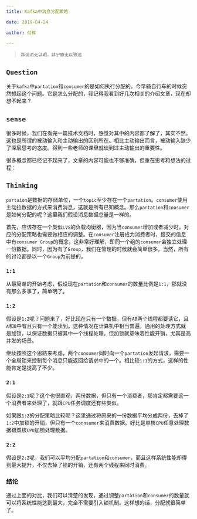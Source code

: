 ```yaml
---
title: Kafka中消息分配策略

date: 2019-04-24

author: 付辉

---
```


> `非淡泊无以明，非宁静无以致远`

## `Question`

关于`kafka`中`partation`和`consumer`的是如何执行分配的。今早骑自行车的时候突然想起这个问题。它是怎么分配的，我记得我看到好几次相关的介绍文章，现在却想不起来？

## `sense`

很多时候，我们在看完一篇技术文档时，感觉对其中的内容都了解了，其实不然。这也是所谓的被动输入和主动输出的区别所在。相比主动输出而言，被动输入缺少了深层思考的态度。得到一些老师的课里就谈到过主动输出的重要性。

很多概念都已经记不起来了，文章的内容可能也不够准确，但重在思考和想法的过程：

## `Thinking`

`partaion`是数据的存储单位，一个`topic`至少存在一个`partation`。`consumer`使用主动拉数据的方式来消费消息，这就是所有已知概念。那么`partation`和`consumer`是如何分配的呢？这里我们假设消息数据总量是一样的。

首先，应该存在一个类似`LVS`的负载均衡器，因为当`consumer`增加或者减少时，对应的分配策略也需要做相应的调整。在`consumer`注册成为消费者时，提交的信息中有`consumer Group`的概念，这非常好理解，即同一个组的`consumer`会独立处理一份数据。同时，因为有了`Group`，我们在管理的时候就会简单很多。当然，所有的讨论都是以一个`Group`为前提的。

### `1:1`

从最简单的开始考虑，假设现在`partation`和`consumer`的数量比例是`1:1`，那就没有那么多事了，简单明了。

### `1:2`

假设是`1:2`呢？问题来了，好比现在只有一个数据，但有`AB`两个线程都要读它，且`A`和`B`中有且只有一个能读到。这种情况在计算机中相当普遍，通用的处理方式就是加锁，以保证数据只被其中一个线程处理。但加锁就意味着性能开销，尤其是高并发的场景。

继续按照这个思路来考虑，两个`consumer`同时向一个`partation`发起请求，需要一个全局锁来控制每个消息只能返回给请求中的一个。相比较`1:1`的方式，这样的性能肯定是提高了不少。

### `2:1`

假设是`2:1`呢？这个也很直观，两份数据，但只有一个消费者，那肯定都需要这一个消费者来处理了，就跟`CPU`任务调度还有些类似。

如果跟`1:2`的分配策略比较呢？这里通过将原来的一份数据平均分成两份，去掉了`1:2`中加锁的开销，但只有一个`connsumer`来消费数据。好比是单核`CPU`任意处理数据跟双核`CPU`加锁处理数据。

### `2:2`

假设是`2:2`呢，我们可以平均分配`partation`和`consumer`，而且这样系统性能却得到最大提升，不仅去掉了锁的开销，还有两个线程来同时消费。

### 结论

通过上面的对比，我们可以清楚的发现，通过调整`partation`和`consumer`的数量就可以将系统性能达到最大，完全不需要引入锁机制。这样想的话，分配就很简单了。
